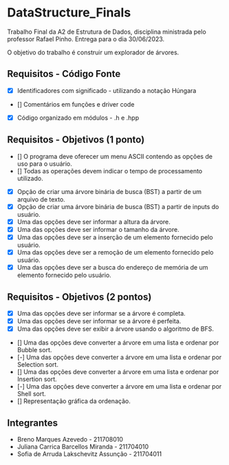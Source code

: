 # DataStructure_Finals
Trabalho Final da A2 de Estrutura de Dados, disciplina ministrada pelo professor Rafael Pinho.
Entrega para o dia 30/06/2023.

O objetivo do trabalho é construir um explorador de árvores.

## Requisitos - Código Fonte
- [X] Identificadores com significado - utilizando a notação Húngara
- [] Comentários em funções e driver code
- [X] Código organizado em módulos - .h e .hpp

## Requisitos - Objetivos (1 ponto)
- [] O programa deve oferecer um menu ASCII contendo as opções de uso para o usuário.
- [] Todas as operações devem indicar o tempo de processamento utilizado.
- [X] Opção de criar uma árvore binária de busca (BST) a partir de um arquivo de texto.
- [X] Opção de criar uma árvore binária de busca (BST) a partir de inputs do usuário.
- [X] Uma das opções deve ser informar a altura da árvore.
- [X] Uma das opções deve ser informar o tamanho da árvore.
- [X] Uma das opções deve ser a inserção de um elemento fornecido pelo usuário.
- [X] Uma das opções deve ser a remoção de um elemento fornecido pelo usuário.
- [X] Uma das opções deve ser a busca do endereço de memória de um elemento fornecido pelo usuário.

## Requisitos - Objetivos (2 pontos)
- [X] Uma das opções deve ser informar se a árvore é completa.
- [X] Uma das opções deve ser informar se a árvore é perfeita.
- [X] Uma das opções deve ser exibir a árvore usando o algoritmo de BFS.
- [] Uma das opções deve converter a árvore em uma lista e ordenar por Bubble sort.
- [-] Uma das opções deve converter a árvore em uma lista e ordenar por Selection sort.
- [] Uma das opções deve converter a árvore em uma lista e ordenar por Insertion sort.
- [-] Uma das opções deve converter a árvore em uma lista e ordenar por Shell sort.
- [] Representação gráfica da ordenação.

## Integrantes
- Breno Marques Azevedo - 211708010
- Juliana Carrica Barcellos Miranda - 211704010
- Sofia de Arruda Lakschevitz Assunção - 211704011
